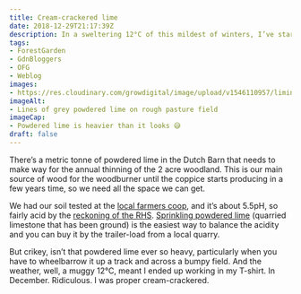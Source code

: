 ```yaml
---
title: Cream-crackered lime
date: 2018-12-29T21:17:39Z
description: In a sweltering 12°C of this mildest of winters, I’ve started spreading powdered lime in the Ornamental Forest Garden. Phew. 
tags: 
- ForestGarden
- GdnBloggers
- OFG
- Weblog
images: 
- https://res.cloudinary.com/growdigital/image/upload/v1546110957/liming-5F96A6CD.jpg
imageAlt: 
- Lines of grey powdered lime on rough pasture field
imageCap:
- Powdered lime is heavier than it looks 😅
draft: false
---
```


There’s a metric tonne of powdered lime in the Dutch Barn that needs to make way for the annual thinning of the 2 acre woodland. This is our main source of wood for the woodburner until the coppice starts producing in a few years time, so we need all the space we can get.

We had our soil tested at the [local farmers coop](http://www.ccfagri.co.uk), and it’s about 5.5pH, so fairly acid by the [reckoning of the RHS](https://www.rhs.org.uk/advice/profile?pid=239). [Sprinkling powdered lime](https://www.rhs.org.uk/advice/profile?pid=144) (quarried limestone that has been ground) is the easiest way to balance the acidity and you can buy it by the trailer-load from a local quarry.

But crikey, isn’t that powdered lime ever so heavy, particularly when you have to wheelbarrow it up a track and across a bumpy field. And the weather, well, a muggy 12°C, meant I ended up working in my T-shirt. In December. Ridiculous. I was proper cream-crackered.
